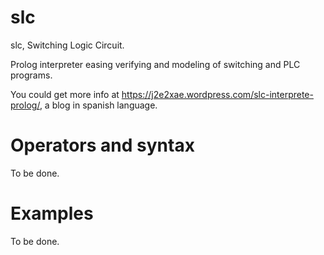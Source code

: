 # slc
slc, Switching Logic Circuit.

Prolog interpreter easing verifying and modeling of switching and PLC programs.


You could get more info at https://j2e2xae.wordpress.com/slc-interprete-prolog/, a blog in spanish language.

# Operators and syntax
To be done.

# Examples
To be done.
